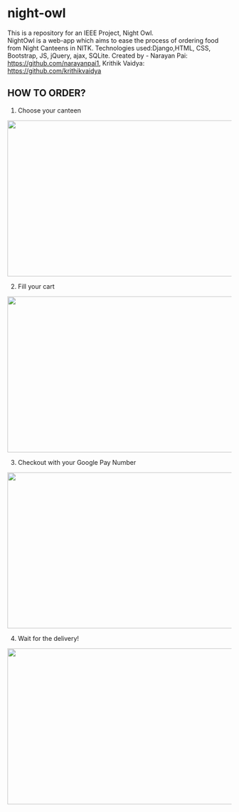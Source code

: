 # night-owl
This is a repository for an IEEE Project, Night Owl.  
NightOwl is a web-app which aims to ease the process of ordering food from Night Canteens in NITK.
Technologies used:Django,HTML, CSS, Bootstrap, JS, jQuery, ajax, SQLite.
Created by - 
Narayan Pai: https://github.com/narayanpai1, Krithik Vaidya: https://github.com/krithikvaidya


## HOW TO ORDER?

1. Choose your canteen
<img src="https://user-images.githubusercontent.com/43881774/77106261-cd207c00-6a44-11ea-9ac9-2581248e3427.JPG" width="650" height="350" />

2. Fill your cart
<img src="https://user-images.githubusercontent.com/43881774/77106269-d01b6c80-6a44-11ea-9b45-144893400114.JPG" width="650" height="350" />

3. Checkout with your Google Pay Number
<img src="https://user-images.githubusercontent.com/43881774/77106284-d6a9e400-6a44-11ea-973c-abd3426cd728.JPG" width="650" height="350" />

4. Wait for the delivery!
<img src="https://user-images.githubusercontent.com/43881774/77106292-d873a780-6a44-11ea-8d2f-a8b78c033cca.jpg" width="650" height="350" />

